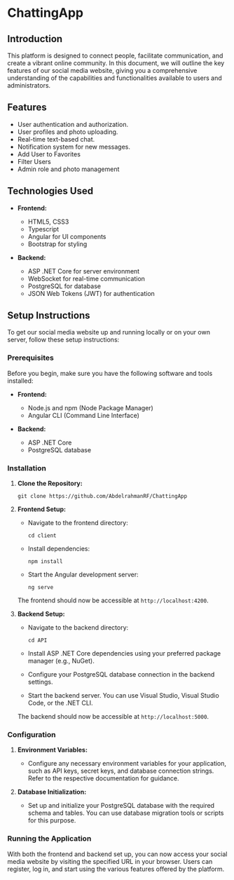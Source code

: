 # ChattingApp

## Introduction
This platform is designed to connect people, facilitate communication, and create a vibrant online community. In this document, we will outline the key features of our social media website, giving you a comprehensive understanding of the capabilities and functionalities available to users and administrators.

## Features
- User authentication and authorization.
- User profiles and photo uploading.
- Real-time text-based chat.
- Notification system for new messages.
- Add User to Favorites
- Filter Users
- Admin role and photo management 

## Technologies Used
- **Frontend:**
  - HTML5, CSS3
  - Typescript
  - Angular for UI components
  - Bootstrap for styling

- **Backend:**
  - ASP .NET Core for server environment
  - WebSocket for real-time communication
  - PostgreSQL for database
  - JSON Web Tokens (JWT) for authentication

## Setup Instructions

To get our social media website up and running locally or on your own server, follow these setup instructions:

### Prerequisites

Before you begin, make sure you have the following software and tools installed:

- **Frontend:**
  - Node.js and npm (Node Package Manager)
  - Angular CLI (Command Line Interface)

- **Backend:**
  - ASP .NET Core
  - PostgreSQL database

### Installation

1. **Clone the Repository:**
   ```shell
   git clone https://github.com/AbdelrahmanRF/ChattingApp
   ```

2. **Frontend Setup:**

   - Navigate to the frontend directory:
     ```shell
     cd client
     ```

   - Install dependencies:
     ```shell
     npm install
     ```

   - Start the Angular development server:
     ```shell
     ng serve
     ```

   The frontend should now be accessible at `http://localhost:4200`.

3. **Backend Setup:**

   - Navigate to the backend directory:
     ```shell
     cd API
     ```

   - Install ASP .NET Core dependencies using your preferred package manager (e.g., NuGet).

   - Configure your PostgreSQL database connection in the backend settings.

   - Start the backend server. You can use Visual Studio, Visual Studio Code, or the .NET CLI.

   The backend should now be accessible at `http://localhost:5000`.

### Configuration

1. **Environment Variables:**

   - Configure any necessary environment variables for your application, such as API keys, secret keys, and database connection strings. Refer to the respective documentation for guidance.

2. **Database Initialization:**

   - Set up and initialize your PostgreSQL database with the required schema and tables. You can use database migration tools or scripts for this purpose.

### Running the Application

With both the frontend and backend set up, you can now access your social media website by visiting the specified URL in your browser. Users can register, log in, and start using the various features offered by the platform.



